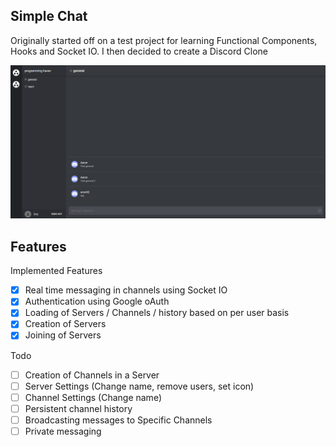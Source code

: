 ## Simple Chat

Originally started off on a test project for learning Functional Components, Hooks and Socket IO. I then decided to create a Discord Clone

![layout image](public/layout.png)

## Features
  Implemented Features
  - [x] Real time messaging in channels using Socket IO
  - [x] Authentication using Google oAuth
  - [x] Loading of Servers / Channels / history based on per user basis
  - [x] Creation of Servers
  - [x] Joining of Servers

  Todo
  - [ ] Creation of Channels in a Server
  - [ ] Server Settings (Change name, remove users, set icon)
  - [ ] Channel Settings (Change name)
  - [ ] Persistent channel history
  - [ ] Broadcasting messages to Specific Channels
  - [ ] Private messaging
